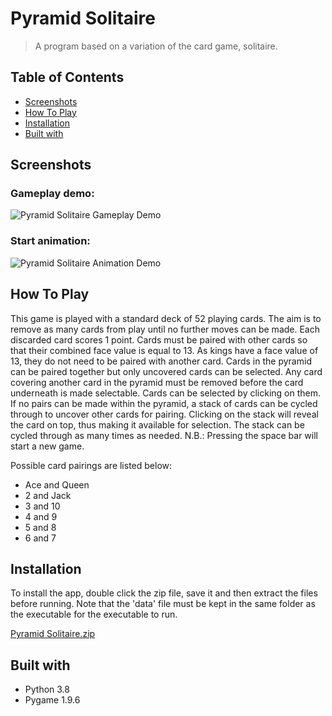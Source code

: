 # Pyramid Solitaire
> A program based on a variation of the card game, solitaire.

<!-- TABLE OF CONTENTS -->
## Table of Contents
* [Screenshots](#screenshots)
* [How To Play](#how-to-play)
* [Installation](#installation)
* [Built with](#built-with)


<!-- Screenshots -->
## Screenshots

### Gameplay demo:
![Pyramid Solitaire Gameplay Demo](https://user-images.githubusercontent.com/44094740/98440811-d6a14600-20f2-11eb-9559-9411dc4283c9.gif)

### Start animation:
![Pyramid Solitaire Animation Demo](https://user-images.githubusercontent.com/44094740/98865468-54eb4880-2463-11eb-8094-09e59862ab28.gif)


<!-- Usage -->
## How To Play
This game is played with a standard deck of 52 playing cards. The aim is to remove as many cards from play until no further moves can be made. Each discarded card scores 1 point. Cards must be paired with other cards so that their combined face value is equal to 13. As kings have a face value of 13, they do not need to be paired with another card. Cards in the pyramid can be paired together but only uncovered cards can be selected. Any card covering another card in the pyramid must be removed before the card underneath is made selectable. Cards can be selected by clicking on them. If no pairs can be made within the pyramid, a stack of cards can be cycled through to uncover other cards for pairing. Clicking on the stack will reveal the card on top, thus making it available for selection. The stack can be cycled through as many times as needed.
N.B.: Pressing the space bar will start a new game.

Possible card pairings are listed below:
* Ace and Queen
* 2 and Jack
* 3 and 10
* 4 and 9
* 5 and 8
* 6 and 7


<!-- How to install the program -->
## Installation
To install the app, double click the zip file, save it and then extract the files before running. 
Note that the 'data' file must be kept in the same folder as the executable for the executable to run.

[Pyramid Solitaire.zip](https://github.com/Jamnic98/scrabble-scorekeeper/files/5553422/Pyramid.Solitaire.zip)


<!-- Technologies used in development -->
## Built with
* Python 3.8
* Pygame 1.9.6
